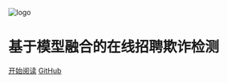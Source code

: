 <!-- _coverpage.md -->

![logo](assets/logo.png)

# 基于模型融合的在线招聘欺诈检测

[开始阅读](/README)
[GitHub](https://github.com/ZenCoder-art/ofd)
